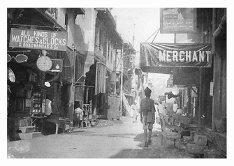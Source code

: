 ![karachi2](https://raw.githubusercontent.com/muneer78/muneer78.github.io/master/images/Karachi1.jpg)


